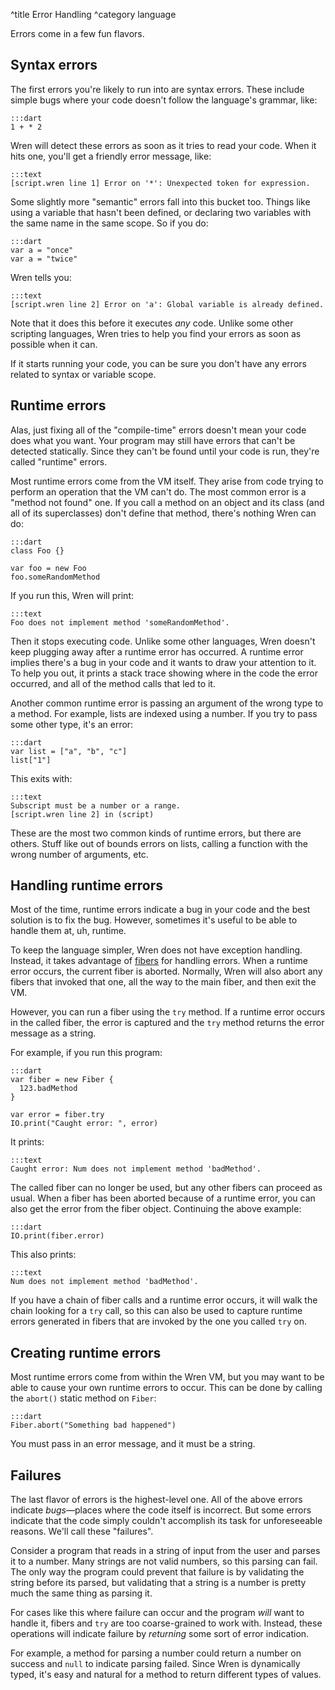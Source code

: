 ^title Error Handling
^category language

Errors come in a few fun flavors.

## Syntax errors

The first errors you're likely to run into are syntax errors. These include
simple bugs where your code doesn't follow the language's grammar, like:

    :::dart
    1 + * 2

Wren will detect these errors as soon as it tries to read your code. When it
hits one, you'll get a friendly error message, like:

    :::text
    [script.wren line 1] Error on '*': Unexpected token for expression.

Some slightly more "semantic" errors fall into this bucket too. Things like
using a variable that hasn't been defined, or declaring two variables with the
same name in the same scope. So if you do:

    :::dart
    var a = "once"
    var a = "twice"

Wren tells you:

    :::text
    [script.wren line 2] Error on 'a': Global variable is already defined.

Note that it does this before it executes *any* code. Unlike some other
scripting languages, Wren tries to help you find your errors as soon as
possible when it can.

If it starts running your code, you can be sure you don't have any errors
related to syntax or variable scope.

## Runtime errors

Alas, just fixing all of the "compile-time" errors doesn't mean your code does
what you want. Your program may still have errors that can't be detected
statically. Since they can't be found until your code is run, they're called
"runtime" errors.

Most runtime errors come from the VM itself. They arise from code trying to
perform an operation that the VM can't do. The most common error is a "method
not found" one. If you call a method on an object and its class (and all of its
superclasses) don't define that method, there's nothing Wren can do:

    :::dart
    class Foo {}

    var foo = new Foo
    foo.someRandomMethod

If you run this, Wren will print:

    :::text
    Foo does not implement method 'someRandomMethod'.

Then it stops executing code. Unlike some other languages, Wren doesn't keep
plugging away after a runtime error has occurred. A runtime error implies
there's a bug in your code and it wants to draw your attention to it. To help
you out, it prints a stack trace showing where in the code the error occurred,
and all of the method calls that led to it.

Another common runtime error is passing an argument of the wrong type to a
method. For example, lists are indexed using a number. If you try to pass some
other type, it's an error:

    :::dart
    var list = ["a", "b", "c"]
    list["1"]

This exits with:

    :::text
    Subscript must be a number or a range.
    [script.wren line 2] in (script)

These are the most two common kinds of runtime errors, but there are others.
Stuff like out of bounds errors on lists, calling a function with the wrong
number of arguments, etc.

## Handling runtime errors

Most of the time, runtime errors indicate a bug in your code and the best
solution is to fix the bug. However, sometimes it's useful to be able to handle
them at, uh, runtime.

To keep the language simpler, Wren does not have exception handling. Instead,
it takes advantage of [fibers](fibers.html) for handling errors. When a runtime
error occurs, the current fiber is aborted. Normally, Wren will also abort any
fibers that invoked that one, all the way to the main fiber, and then exit the
VM.

However, you can run a fiber using the `try` method. If a runtime error occurs
in the called fiber, the error is captured and the `try` method returns the
error message as a string.

For example, if you run this program:

    :::dart
    var fiber = new Fiber {
      123.badMethod
    }

    var error = fiber.try
    IO.print("Caught error: ", error)

It prints:

    :::text
    Caught error: Num does not implement method 'badMethod'.

The called fiber can no longer be used, but any other fibers can proceed as
usual. When a fiber has been aborted because of a runtime error, you can also
get the error from the fiber object. Continuing the above example:

    :::dart
    IO.print(fiber.error)

This also prints:

    :::text
    Num does not implement method 'badMethod'.

If you have a chain of fiber calls and a runtime error occurs, it will walk the
chain looking for a `try` call, so this can also be used to capture runtime
errors generated in fibers that are invoked by the one you called `try` on.

## Creating runtime errors

Most runtime errors come from within the Wren VM, but you may want to be able
to cause your own runtime errors to occur. This can be done by calling the
`abort()` static method on `Fiber`:

    :::dart
    Fiber.abort("Something bad happened")

You must pass in an error message, and it must be a string.

## Failures

The last flavor of errors is the highest-level one. All of the above errors
indicate *bugs*&mdash;places where the code itself is incorrect. But some
errors indicate that the code simply couldn't accomplish its task for
unforeseeable reasons. We'll call these "failures".

Consider a program that reads in a string of input from the user and parses it
to a number. Many strings are not valid numbers, so this parsing can fail. The
only way the program could prevent that failure is by validating the string
before its parsed, but validating that a string is a number is pretty much the
same thing as parsing it.

For cases like this where failure can occur and the program *will* want to
handle it, fibers and `try` are too coarse-grained to work with. Instead, these
operations will indicate failure by *returning* some sort of error indication.

For example, a method for parsing a number could return a number on success and
`null` to indicate parsing failed. Since Wren is dynamically typed, it's easy
and natural for a method to return different types of values.
